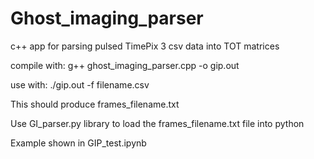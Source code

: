 # Ghost_imaging_parser
c++ app for parsing pulsed TimePix 3 csv data into TOT matrices


compile with:
g++ ghost_imaging_parser.cpp -o gip.out

use with:
./gip.out -f filename.csv

This should produce frames_filename.txt


Use GI_parser.py library to load the frames_filename.txt file into python

Example shown in GIP_test.ipynb
